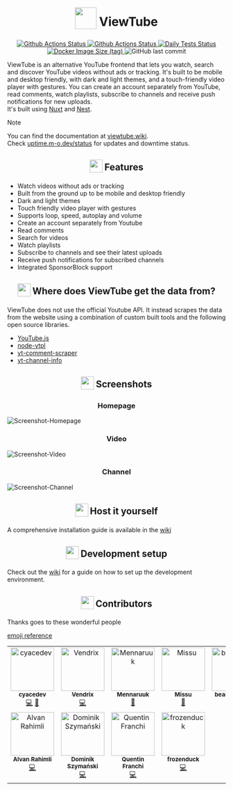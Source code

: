 <h1 align="center">
<sub>
<img  src="https://raw.githubusercontent.com/ViewTube/viewtube/development/.github/images/logo.png"
      height="50"
      width="50">
</sub>
ViewTube
</h1>

<p align="center">
  <a href="https://github.com/ViewTube/viewtube/actions/workflows/push-build-workflow.yml">
    <img src="https://github.com/ViewTube/viewtube/actions/workflows/push-build-workflow.yml/badge.svg?branch=development" alt="Github Actions Status"> 
  </a>
  <a href="https://github.com/ViewTube/viewtube/actions/workflows/build-nightly-workflow.yml">
    <img src="https://github.com/ViewTube/viewtube/actions/workflows/build-nightly-workflow.yml/badge.svg?branch=development" alt="Github Actions Status"> 
  </a>
  <a href="https://github.com/ViewTube/viewtube/actions/workflows/test-workflow.yml">
    <img src="https://github.com/ViewTube/viewtube/actions/workflows/test-workflow.yml/badge.svg?branch=development" alt="Daily Tests Status">
  </a>
  <a href="https://hub.docker.com/r/mauriceo/viewtube">
    <img src="https://img.shields.io/docker/image-size/mauriceo/viewtube/dev?label=docker%20image" alt="Docker Image Size (tag)">
  </a>
  <img src="https://img.shields.io/github/last-commit/viewtube/viewtube" alt="GitHub last commit">
</p>

ViewTube is an alternative YouTube frontend that lets you watch, search and discover YouTube videos without ads or tracking. It's built to be mobile and desktop friendly, with dark and light themes, and a touch-friendly video player with gestures. You can create an account separately from YouTube, read comments, watch playlists, subscribe to channels and receive push notifications for new uploads.  
It's built using [Nuxt](https://nuxt.com/) and [Nest](https://nestjs.com/).

> [!NOTE]
> You can find the documentation at [viewtube.wiki](https://viewtube.wiki).  
> Check [uptime.m-o.dev/status](https://uptime.m-o.dev/status) for updates and downtime status.

<h2 align="center">
<sub>
<img  src=".github/icons/star.svg"
      height="30"
      width="30">
</sub>
Features
</h2>

- Watch videos without ads or tracking
- Built from the ground up to be mobile and desktop friendly
- Dark and light themes
- Touch friendly video player with gestures
- Supports loop, speed, autoplay and volume
- Create an account separately from Youtube
- Read comments
- Search for videos
- Watch playlists
- Subscribe to channels and see their latest uploads
- Receive push notifications for subscribed channels
- Integrated SponsorBlock support

<h2 align="center">
<sub>
<img  src=".github/icons/question.svg"
      height="30"
      width="30">
</sub>
Where does ViewTube get the data from?
</h2>

ViewTube does not use the official Youtube API. It instead scrapes the data from the website using a combination of custom built tools and the following open source libraries.

- [YouTube.js](https://github.com/LuanRT/YouTube.js)
- [node-ytpl](https://github.com/TimeForANinja/node-ytpl)
- [yt-comment-scraper](https://github.com/FreeTubeApp/yt-comment-scraper)
- [yt-channel-info](https://github.com/FreeTubeApp/yt-channel-info)

<h2 align="center">
<sub>
<img  src=".github/icons/screenshot.svg"
      height="30"
      width="30">
</sub>
Screenshots
</h2>

<h3 align="center">
Homepage
</h3>

![Screenshot-Homepage](https://i.ibb.co/Gk5tKQ7/lxt1y0mk.jpg)

<h3 align="center">
Video
</h3>

![Screenshot-Video](https://i.ibb.co/RTL2v3f/g2ejf7wf.jpg)

<h3 align="center">
Channel
</h3>

![Screenshot-Channel](https://i.ibb.co/h9mf1yd/6j45ao5r.jpg)

<h2 align="center">
<sub>
<img  src=".github/icons/home.svg"
      height="30"
      width="30">
</sub>
Host it yourself
</h2>

A comprehensive installation guide is available in the [wiki](https://viewtube.wiki/installation)

<h2 align="center">
<sub>
<img  src=".github/icons/dev.svg"
      height="30"
      width="30">
</sub>
Development setup
</h2>

Check out the [wiki](https://viewtube.wiki/development) for a guide on how to set up the development environment.

<h2 align="center">
<sub>
<img  src=".github/icons/people.svg"
      height="30"
      width="30">
</sub>
Contributors
</h2>

Thanks goes to these wonderful people

[emoji reference](https://allcontributors.org/docs/en/emoji-key)

<!-- ALL-CONTRIBUTORS-LIST:START - Do not remove or modify this section -->
<!-- prettier-ignore-start -->
<!-- markdownlint-disable -->
<table>
  <tbody>
    <tr>
      <td align="center" valign="top" width="14.28%"><a href="https://github.com/cyacedev"><img src="https://avatars0.githubusercontent.com/u/46712905?v=4?s=100" width="100px;" alt="cyacedev"/><br /><sub><b>cyacedev</b></sub></a><br /><a href="https://github.com/ViewTube/viewtube/commits?author=cyacedev" title="Code">💻</a> <a href="https://github.com/ViewTube/viewtube/commits?author=cyacedev" title="Documentation">📖</a></td>
      <td align="center" valign="top" width="14.28%"><a href="https://github.com/ckVendrix"><img src="https://avatars2.githubusercontent.com/u/51775140?v=4?s=100" width="100px;" alt="Vendrix"/><br /><sub><b>Vendrix</b></sub></a><br /><a href="https://github.com/ViewTube/viewtube/commits?author=ckVendrix" title="Code">💻</a></td>
      <td align="center" valign="top" width="14.28%"><a href="https://github.com/Mennaruuk"><img src="https://avatars.githubusercontent.com/u/52135169?v=4?s=100" width="100px;" alt="Mennaruuk"/><br /><sub><b>Mennaruuk</b></sub></a><br /><a href="https://github.com/ViewTube/viewtube/commits?author=Mennaruuk" title="Documentation">📖</a></td>
      <td align="center" valign="top" width="14.28%"><a href="https://github.com/mizzunet"><img src="https://avatars.githubusercontent.com/u/10193999?v=4?s=100" width="100px;" alt="Missu"/><br /><sub><b>Missu</b></sub></a><br /><a href="https://github.com/ViewTube/viewtube/commits?author=mizzunet" title="Documentation">📖</a></td>
      <td align="center" valign="top" width="14.28%"><a href="https://github.com/beardeddude"><img src="https://avatars.githubusercontent.com/u/36680638?v=4?s=100" width="100px;" alt="beardeddude"/><br /><sub><b>beardeddude</b></sub></a><br /><a href="https://github.com/ViewTube/viewtube/commits?author=beardeddude" title="Code">💻</a></td>
      <td align="center" valign="top" width="14.28%"><a href="http://matt.felle.nz"><img src="https://avatars.githubusercontent.com/u/58113890?v=4?s=100" width="100px;" alt="Matt Fellenz"/><br /><sub><b>Matt Fellenz</b></sub></a><br /><a href="https://github.com/ViewTube/viewtube/commits?author=mattfbacon" title="Code">💻</a></td>
      <td align="center" valign="top" width="14.28%"><a href="http://themisir.com"><img src="https://avatars.githubusercontent.com/u/29130291?v=4?s=100" width="100px;" alt="Misir"/><br /><sub><b>Misir</b></sub></a><br /><a href="https://github.com/ViewTube/viewtube/commits?author=themisir" title="Code">💻</a></td>
    </tr>
    <tr>
      <td align="center" valign="top" width="14.28%"><a href="https://www.rahim.li"><img src="https://avatars.githubusercontent.com/u/41202771?v=4?s=100" width="100px;" alt="Alvan Rahimli"/><br /><sub><b>Alvan Rahimli</b></sub></a><br /><a href="https://github.com/ViewTube/viewtube/commits?author=alvanrahimli" title="Code">💻</a></td>
      <td align="center" valign="top" width="14.28%"><a href="https://wtf.city"><img src="https://avatars.githubusercontent.com/u/10325355?v=4?s=100" width="100px;" alt="Dominik Szymański"/><br /><sub><b>Dominik Szymański</b></sub></a><br /><a href="https://github.com/ViewTube/viewtube/commits?author=chonsser" title="Code">💻</a></td>
      <td align="center" valign="top" width="14.28%"><a href="https://quentinfranchi.com"><img src="https://avatars.githubusercontent.com/u/11914315?v=4?s=100" width="100px;" alt="Quentin Franchi"/><br /><sub><b>Quentin Franchi</b></sub></a><br /><a href="https://github.com/ViewTube/viewtube/commits?author=nargacu83" title="Code">💻</a></td>
      <td align="center" valign="top" width="14.28%"><a href="https://github.com/frozenduck"><img src="https://avatars.githubusercontent.com/u/63501031?v=4?s=100" width="100px;" alt="frozenduck"/><br /><sub><b>frozenduck</b></sub></a><br /><a href="https://github.com/ViewTube/viewtube/commits?author=frozenduck" title="Code">💻</a></td>
    </tr>
  </tbody>
</table>

<!-- markdownlint-restore -->
<!-- prettier-ignore-end -->

<!-- ALL-CONTRIBUTORS-LIST:END -->
